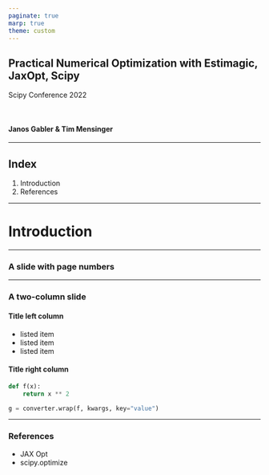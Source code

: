 ```yaml
---
paginate: true
marp: true
theme: custom
---
```


<!-- _footer: IZA and IFS, University of Bonn -->
<!-- paginate: false -->
## Practical Numerical Optimization with Estimagic, JaxOpt, Scipy

Scipy Conference 2022

<br/>

#### Janos Gabler & Tim Mensinger

---
<!-- paginate: true -->
## Index

1. Introduction
2. References


---
<!-- paginate: false -->
<!-- _class: lead -->
# Introduction

---
<!-- paginate: true -->
### A slide with page numbers

---
### A two-column slide
<!-- _class: split -->

<div class=leftcol>

#### Title left column
- listed item
- listed item
- listed item

</div>

<div class=rightcol>

#### Title right column

```python
def f(x):
    return x ** 2

g = converter.wrap(f, kwargs, key="value")
```

</div>

---
### References

- JAX Opt
- scipy.optimize
